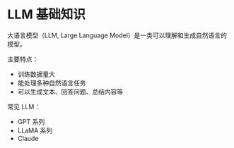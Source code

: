 # LLM 基础知识

大语言模型（LLM, Large Language Model）是一类可以理解和生成自然语言的模型。

主要特点：
- 训练数据量大
- 能处理多种自然语言任务
- 可以生成文本、回答问题、总结内容等

常见 LLM：
- GPT 系列
- LLaMA 系列
- Claude